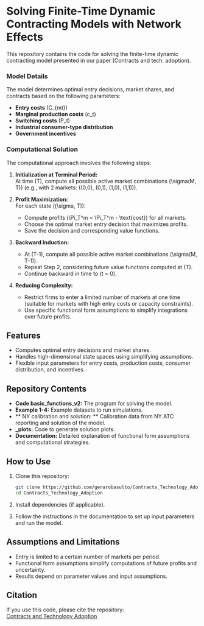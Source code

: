 # Solving Finite-Time Dynamic Contracting Models with Network Effects

This repository contains the code for solving the finite-time dynamic contracting model presented in our paper (Contracts and tech. adoption).

### Model Details

The model determines optimal entry decisions, market shares, and contracts based on the following parameters:  
- **Entry costs** \(C_{mt}\)  
- **Marginal production costs** \(c_t\)  
- **Switching costs** \(P_t\)  
- **Industrial consumer-type distribution**  
- **Government incentives**  

### Computational Solution

The computational approach involves the following steps:  

1. **Initialization at Terminal Period:**  
   At time \(T\), compute all possible active market combinations \(\sigma(M, T)\) (e.g., with 2 markets: \((0,0), (0,1), (1,0), (1,1)\)).  

2. **Profit Maximization:**  
   For each state \((\sigma, T)\):  
   - Compute profits \(\Pi_T^m = \Pi_T^m - \text{cost}\) for all markets.  
   - Choose the optimal market entry decision that maximizes profits.  
   - Save the decision and corresponding value functions.  

3. **Backward Induction:**  
   - At \(T-1\), compute all possible active market combinations \(\sigma(M, T-1)\).  
   - Repeat Step 2, considering future value functions computed at \(T\).  
   - Continue backward in time to \(t = 0\).  

4. **Reducing Complexity:**  
   - Restrict firms to enter a limited number of markets at one time (suitable for markets with high entry costs or capacity constraints).  
   - Use specific functional form assumptions to simplify integrations over future profits.

## Features

- Computes optimal entry decisions and market shares.  
- Handles high-dimensional state spaces using simplifying assumptions.  
- Flexible input parameters for entry costs, production costs, consumer distribution, and incentives.

## Repository Contents

- **Code basic_functions_v2:** The program for solving the model.  
- **Example 1-4:** Example datasets to run simulations.
- ** NY calibration and solution: ** Calibration data from NY ATC reporting and solution of the model.
- **_plots:** Code to generate solution plots.
- **Documentation:** Detailed explanation of functional form assumptions and computational strategies.

## How to Use

1. Clone this repository:  
   ```bash
   git clone https://github.com/genarobasulto/Contracts_Technology_Adoption
   cd Contracts_Technology_Adoption
   ```

2. Install dependencies (if applicable).  

3. Follow the instructions in the documentation to set up input parameters and run the model.  

## Assumptions and Limitations

- Entry is limited to a certain number of markets per period.  
- Functional form assumptions simplify computations of future profits and uncertainty.  
- Results depend on parameter values and input assumptions.  

## Citation

If you use this code, please cite the repository:  
[Contracts and Technology Adoption](https://github.com/genarobasulto/Contracts_Technology_Adoption)  
